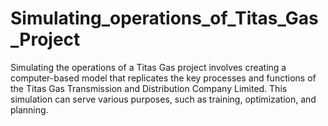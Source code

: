 # Simulating_operations_of_Titas_Gas_Project
Simulating the operations of a Titas Gas project involves creating a computer-based model that replicates the key processes and functions of the Titas Gas Transmission and Distribution Company Limited. This simulation can serve various purposes, such as training, optimization, and planning.
